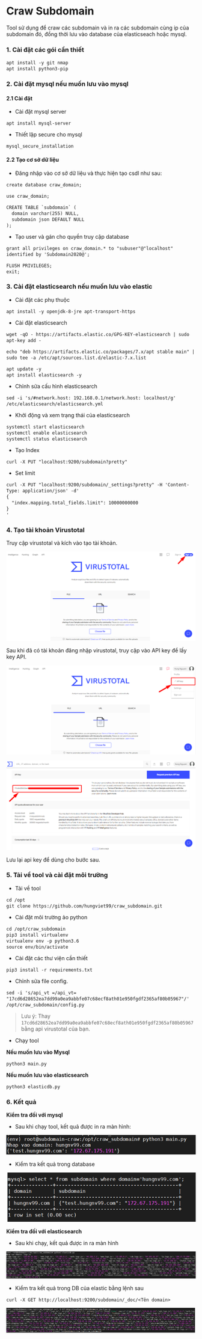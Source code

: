 # Craw Subdomain

Tool sử dụng để craw các subdomain và in ra các subdomain cùng ip của subdomain đó, đồng thời lưu vào database của elasticseach hoặc mysql. 

### 1. Cài đặt các gói cần thiết 

```
apt install -y git nmap 
apt install python3-pip
```

### 2. Cài đặt mysql nếu muốn lưu vào mysql

#### 2.1 Cài đặt 
- Cài đặt mysql server

```
apt install mysql-server
```

- Thiết lập secure cho mysql 

```
mysql_secure_installation
```

#### 2.2 Tạo cơ sở dữ liệu 

- Đăng nhập vào cơ sở dữ liệu và thực hiện tạo csdl như sau: 

```
create database craw_domain;
```
```
use craw_domain;
```
```
CREATE TABLE `subdomain` (
  domain varchar(255) NULL,
  subdomain json DEFAULT NULL
);
```

- Tạo user và gán cho quyền truy cập database 

```
grant all privileges on craw_domain.* to "subuser"@"localhost" identified by 'Subdomain2020@';
```
```
FLUSH PRIVILEGES;
exit;
```

### 3. Cài đặt elasticsearch nếu muốn lưu vào elastic

- Cài đặt các phụ thuộc

```
apt install -y openjdk-8-jre apt-transport-https
```

- Cài đặt elasticsearch 

```
wget -qO - https://artifacts.elastic.co/GPG-KEY-elasticsearch | sudo apt-key add -
```
```
echo "deb https://artifacts.elastic.co/packages/7.x/apt stable main" | sudo tee -a /etc/apt/sources.list.d/elastic-7.x.list
```

```
apt update -y
apt install elasticsearch -y
```

- Chỉnh sửa cấu hình elasticsearch 

```
sed -i 's/#network.host: 192.168.0.1/network.host: localhost/g' /etc/elasticsearch/elasticsearch.yml
```

- Khởi động và xem trạng thái của elasticsearch

```
systemctl start elasticsearch
systemctl enable elasticsearch
systemctl status elasticsearch
```

- Tạo Index 

```
curl -X PUT "localhost:9200/subdomain?pretty"
```

- Set limit

```
curl -X PUT "localhost:9200/subdomain/_settings?pretty" -H 'Content-Type: application/json' -d'
{
  "index.mapping.total_fields.limit": 10000000000
}
'
```

### 4. Tạo tài khoản Virustotal 

Truy cập virustotal và kích vào tạo tài khoản. 

![](./image/vt1.png)

Sau khi đã có tài khoản đăng nhập virustotal, truy cập vào API key để lấy key API. 

![](./image/vt2.png)

![](./image/vt3.png)

Lưu lại api key để dùng cho bước sau.

### 5. Tải về tool và cài đặt môi trường

- Tải về tool

```
cd /opt
git clone https://github.com/hungviet99/craw_subdomain.git
```

- Cài đặt môi trường ảo python

```
cd /opt/craw_subdomain
pip3 install virtualenv
virtualenv env -p python3.6
source env/bin/activate
```

- Cài đặt các thư viện cần thiết

```
pip3 install -r requirements.txt
```

- Chỉnh sửa file config. 

```
sed -i 's/api_vt =/api_vt= "17cd6d28652ea7dd99a0ea9abbfe07c68ecf8ath01e950fgdf2365af80b05967"/' /opt/craw_subdomain/config.py
```
>Lưu ý: Thay `17cd6d28652ea7dd99a0ea9abbfe07c68ecf8ath01e950fgdf2365af80b05967` bằng api virustotal của bạn.

- Chạy tool 

**Nếu muốn lưu vào Mysql**

```
python3 main.py
```

**Nếu muốn lưu vào elasticsearch**

```
python3 elasticdb.py
```

### 6. Kết quả 

**Kiểm tra đối với mysql**

- Sau khi chạy tool, kết quả được in ra màn hình: 

![](./image/sdm3.png)

- Kiểm tra kết quả trong database

![](./image/sdm2.png)

**Kiểm tra đối với elasticsearch**

- Sau khi chạy, kết quả được in ra màn hình 

![](./image/sdm4.png)

- Kiểm tra kết quả trong DB của elastic bằng lệnh sau

```
curl -X GET http://localhost:9200/subdomain/_doc/<Tên domain>
```

![](./image/sdm5.png)
